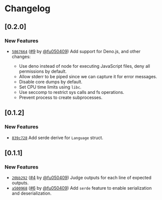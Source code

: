 # Changelog

## \[0.2.0]

### New Features

- [`5867664`](https://github.com/swpu-acm/eval-stack/commit/5867664299189524d24c781d0826eaf7e932debd) ([#9](https://github.com/swpu-acm/eval-stack/pull/9) by [@fu050409](https://github.com/swpu-acm/eval-stack/../../fu050409)) Add support for Deno.js, and other changes:

  - Use deno instead of node for executing JavaScript files, deny all permissions by default.
  - Allow stderr to be piped since we can capture it for error messages.
  - Disable core dumps by default.
  - Set CPU time limits using `libc`.
  - Use seccomp to restrict sys calls and fs operations.
  - Prevent process to create subprocesses.

## \[0.1.2]

### New Features

- [`839c728`](https://github.com/swpu-acm/eval-stack/commit/839c728fada2e05fd47f0f879565f7d5a5f0a67e) Add serde derive for `Language` struct.

## \[0.1.1]

### New Features

- [`20bb292`](https://github.com/swpu-acm/eval-stack/commit/20bb292693c179588b6f46792f6b299917210ea0) ([#4](https://github.com/swpu-acm/eval-stack/pull/4) by [@fu050409](https://github.com/swpu-acm/eval-stack/../../fu050409)) Judge outputs for each line of expected outputs.
- [`a500968`](https://github.com/swpu-acm/eval-stack/commit/a50096867409251a4aac30822f19dc54281c6b47) ([#6](https://github.com/swpu-acm/eval-stack/pull/6) by [@fu050409](https://github.com/swpu-acm/eval-stack/../../fu050409)) Add `serde` feature to enable serialization and deserialization.
